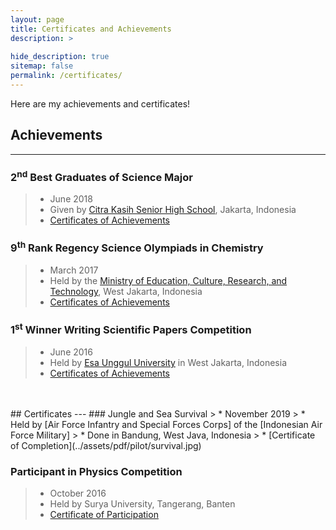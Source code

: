 ```yaml
---
layout: page
title: Certificates and Achievements
description: >
  
hide_description: true
sitemap: false
permalink: /certificates/
---
```

Here are my achievements and certificates!

## Achievements
---
### 2<sup>nd</sup> Best Graduates of Science Major
> * June 2018
> * Given by [Citra Kasih Senior High School], Jakarta, Indonesia
> * [Certificates of Achievements](../assets/pdf/high_school/second_best_graduates.pdf)

### 9<sup>th</sup> Rank Regency Science Olympiads in Chemistry
> * March 2017
> * Held by the [Ministry of Education, Culture, Research, and Technology], West Jakarta, Indonesia
> * [Certificates of Achievements](../assets/pdf/high_school/chemistry.pdf)

### 1<sup>st</sup> Winner Writing Scientific Papers Competition
> * June 2016
> * Held by [Esa Unggul University] in West Jakarta, Indonesia
> * [Certificates of Achievements](../assets/pdf/high_school/esa_unggul.pdf)

<br>
<br>
## Certificates
---
### Jungle and Sea Survival
> * November 2019
> * Held by [Air Force Infantry and Special Forces Corps] of the [Indonesian Air Force Military]
> * Done in Bandung, West Java, Indonesia
> * [Certificate of Completion](../assets/pdf/pilot/survival.jpg)

### Participant in Physics Competition
> * October 2016
> * Held by Surya University, Tangerang, Banten
> * [Certificate of Participation](../assets/pdf/high_school/physics_epic.pdf)

[Citra Kasih Senior High School]: https://citrakasih.sch.id/sckjakarta/
[Ministry of Education, Culture, Research, and Technology]: https://www.kemdikbud.go.id/main/
[Esa Unggul University]: https://www.esaunggul.ac.id/?lang=en
[Air Force Infantry and Special Forces Corps]: https://en.wikipedia.org/wiki/Kopasgat
[Indonesian Air Force Military]: https://tni-au.mil.id/
